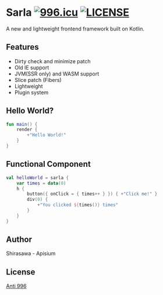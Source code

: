 # Sarla [![996.icu](https://img.shields.io/badge/link-996.icu-red.svg)](https://996.icu) [![LICENSE](https://img.shields.io/badge/license-Anti%20996-blue.svg)](https://github.com/996icu/996.ICU/blob/master/LICENSE)

A new and lightweight frontend framework built on Kotlin.

## Features

- Dirty check and minimize patch
- Old IE support
- JVM(SSR only) and WASM support
- Slice patch (Fibers)
- Lightweight
- Plugin system

## Hello World?

```kotlin
fun main() {
    render {
        +"Hello World!"
    }
}
```

## Functional Component

```kotlin
val helloWorld = sarla {
    var times = data(0)
    h {
        button({ onClick = { times++ } }) { +"Click me!" }
        div(0) {
            +"You clicked ${times()} times"
        }
    }
}
```

## Author

Shirasawa - Apisium

## License

[Anti 996](./LICENSE)

